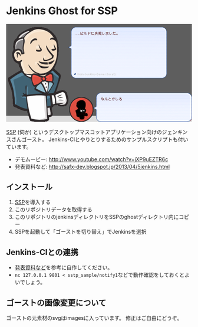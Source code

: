 
# Jenkins Ghost for SSP

![](logo.png)

[SSP](http://ssp.shillest.net/) (伺か) というデスクトップマスコットアプリケーション向けのジェンキンスさんゴースト。
Jenkins-CIとやりとりするためのサンプルスクリプトも付いています。

* デモムービー: http://www.youtube.com/watch?v=jXP9uEZTR6c
* 発表資料など: http://safx-dev.blogspot.jp/2013/04/5jenkins.html

## インストール

1. [SSP](http://ssp.shillest.net/)を導入する
2. このリポジトリデータを取得する
3. このリポジトリのjenkinsディレクトリをSSPのghostディレクトリ内にコピー
4. SSPを起動して「ゴーストを切り替え」でJenkinsを選択

## Jenkins-CIとの連携

* [発表資料など](http://safx-dev.blogspot.jp/2013/04/5jenkins.html)を参考に自作してください。
* `nc 127.0.0.1 9801 < sstp_sample/notify1`などで動作確認をしておくとよいでしょう。

## ゴーストの画像変更について

ゴーストの元素材のsvgはimagesに入っています。
修正はご自由にどうぞ。
